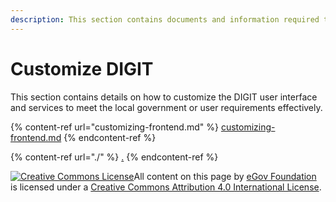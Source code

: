 ```yaml
---
description: This section contains documents and information required to customize DIGIT
---
```


# Customize DIGIT

This section contains details on how to customize the DIGIT user interface and services to meet the local government or user requirements effectively.

{% content-ref url="customizing-frontend.md" %}
[customizing-frontend.md](customizing-frontend.md)
{% endcontent-ref %}

{% content-ref url="./" %}
[.](./)
{% endcontent-ref %}

[![Creative Commons License](https://i.creativecommons.org/l/by/4.0/80x15.png)​](http://creativecommons.org/licenses/by/4.0/)All content on this page by [eGov Foundation](https://egov.org.in/) is licensed under a [Creative Commons Attribution 4.0 International License](http://creativecommons.org/licenses/by/4.0/).
